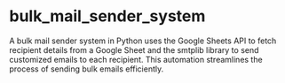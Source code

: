 # bulk_mail_sender_system
A bulk mail sender system in Python uses the Google Sheets API to fetch recipient details from a Google Sheet and the smtplib library to send customized emails to each recipient. This automation streamlines the process of sending bulk emails efficiently.
